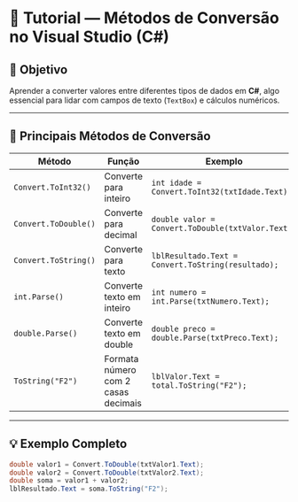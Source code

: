# 🔢 Tutorial — Métodos de Conversão no Visual Studio (C#)

## 🎯 Objetivo
Aprender a converter valores entre diferentes tipos de dados em **C#**, algo essencial para lidar com campos de texto (`TextBox`) e cálculos numéricos.

---

## 🔄 Principais Métodos de Conversão

| Método | Função | Exemplo |
|--------|--------|----------|
| `Convert.ToInt32()` | Converte para inteiro | `int idade = Convert.ToInt32(txtIdade.Text);` |
| `Convert.ToDouble()` | Converte para decimal | `double valor = Convert.ToDouble(txtValor.Text);` |
| `Convert.ToString()` | Converte para texto | `lblResultado.Text = Convert.ToString(resultado);` |
| `int.Parse()` | Converte texto em inteiro | `int numero = int.Parse(txtNumero.Text);` |
| `double.Parse()` | Converte texto em double | `double preco = double.Parse(txtPreco.Text);` |
| `ToString("F2")` | Formata número com 2 casas decimais | `lblValor.Text = total.ToString("F2");` |

---

## 💡 Exemplo Completo
```csharp
double valor1 = Convert.ToDouble(txtValor1.Text);
double valor2 = Convert.ToDouble(txtValor2.Text);
double soma = valor1 + valor2;
lblResultado.Text = soma.ToString("F2");
```
